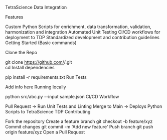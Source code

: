 TetraScience Data Integration

Features

Custom Python Scripts for enrichment, data transformation, validation, harmonization and integration
Automated Unit Testing
CI/CD workflows for deployment to TDP
Standardized development and contribution guidelines
Getting Started (Basic commands)

Clone the Repo

git clone https://github.com/<your-org>/<repo-name>.git    
cd<repo-name>
Install dependencies

pip install -r requirements.txt
Run Tests

Add info here
Running locally

python src/abc.py --input sample.json
CI/CD Workflow

Pull Request -> Run Unit Tests and Linting
Merge to Main -> Deploys Python Scripts to TetraScience TDP
Contributing

Fork the repository
Create a feature branch
git checkout -b feature/xyz
Commit changes
git commit -m 'Add new feature'
Push branch
git push origin feature/xyz
Open a Pull Request
